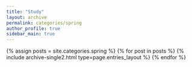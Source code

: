 ```yaml
---
title: "Study"
layout: archive
permalink: categories/spring
author_profile: true
sidebar_main: true
---
```



{% assign posts = site.categories.spring %}
{% for post in posts %} {% include archive-single2.html type=page.entries_layout %} {% endfor %}